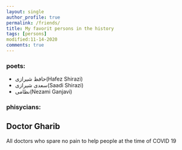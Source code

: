 ```yaml
---
layout: single
author_profile: true
permalink: /friends/
title: My favorit persons in the history
tags: [persons]
modified:11-14-2020
comments: true
---
```


### poets:
* حافظ شیرازی(Hafez Shirazi)
* سعدی شیرازی(Saadi Shirazi)
* نظامی(Nezami Ganjavi)

### phisycians:
Doctor Gharib
---
All doctors who spare no pain to help people at the time of COVID 19